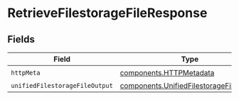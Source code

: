 # RetrieveFilestorageFileResponse


## Fields

| Field                                                                                              | Type                                                                                               | Required                                                                                           | Description                                                                                        |
| -------------------------------------------------------------------------------------------------- | -------------------------------------------------------------------------------------------------- | -------------------------------------------------------------------------------------------------- | -------------------------------------------------------------------------------------------------- |
| `httpMeta`                                                                                         | [components.HTTPMetadata](../../models/components/httpmetadata.md)                                 | :heavy_check_mark:                                                                                 | N/A                                                                                                |
| `unifiedFilestorageFileOutput`                                                                     | [components.UnifiedFilestorageFileOutput](../../models/components/unifiedfilestoragefileoutput.md) | :heavy_minus_sign:                                                                                 | N/A                                                                                                |